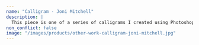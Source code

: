 ```yaml
---
name: "Calligram - Joni Mitchell"
description: |
  This piece is one of a series of calligrams I created using Photoshop's displace technique to overlay text -- in this case, lyrics from my favourite Mitchell song, Clouds -- on top of an image. I love using software to create a meaningful piece that pays homage to iconic Canadian musicians.
non_conflict: false
image: "/images/products/other-work-calligram-joni-mitchell.jpg"
---
```

